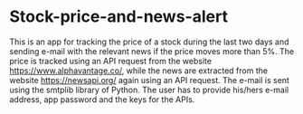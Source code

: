 # Stock-price-and-news-alert
This is an app for tracking the price of a stock during the last two days and sending e-mail with the relevant news if the price moves more than 5%. The price is tracked using an API request from the website https://www.alphavantage.co/, while the news are extracted from the website https://newsapi.org/ again using an API request. The e-mail is sent using the smtplib library of Python. The user has to provide his/hers e-mail address, app password and the keys for the APIs.  
